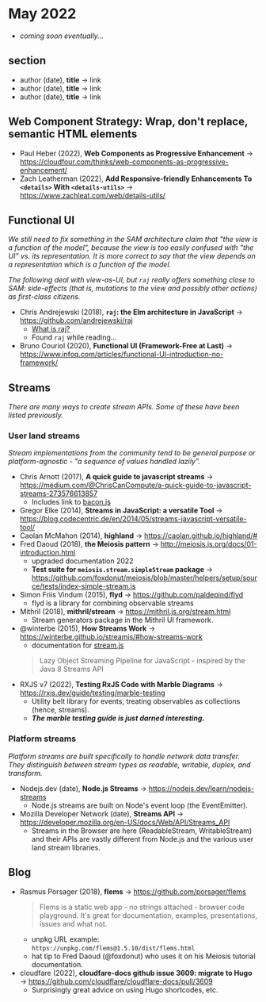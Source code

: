 # May 2022

+ *coming soon eventually...*

## section
+ author (date), **title** &#8594; link
+ author (date), **title** &#8594; link
+ author (date), **title** &#8594; link


## Web Component Strategy: Wrap, don't replace, semantic HTML elements

+ Paul Heber (2022), **Web Components as Progressive Enhancement** &#8594; https://cloudfour.com/thinks/web-components-as-progressive-enhancement/
+ Zach Leatherman (2022), **Add Responsive-friendly Enhancements To `<details>` With `<details-utils>`** &#8594; https://www.zachleat.com/web/details-utils/


## Functional UI

*We still need to fix something in the SAM architecture claim that "the view is a function of the model", because the view is too easily confused with "the UI" vs. its representation. It is more correct to say that the view depends on a representation which is a function of the model.*

*The following deal with view-as-UI, but `raj` really offers something close to SAM: side-effects (that is, mutations to the view and possibly other actions) as first-class citizens.*

+ Chris Andrejewski (2018), **`raj`: the Elm architecture in JavaScript** &#8594; https://github.com/andrejewski/raj
  + [What is raj?](https://jew.ski/what-is-raj/)
  + Found `raj` while reading...
+ Bruno Couriol (2020), **Functional UI (Framework-Free at Last)** &#8594; https://www.infoq.com/articles/functional-UI-introduction-no-framework/


## Streams

*There are many ways to create stream APIs. Some of these have been listed previously.*

### User land streams

*Stream implementations from the community tend to be general purpose or platform-agnostic - "a sequence of values handled lazily".*

+ Chris Arnott (2017), **A quick guide to javascript streams** &#8594; https://medium.com/@ChrisCanCompute/a-quick-guide-to-javascript-streams-273576613857
  + Includes link to [bacon.js](https://baconjs.github.io/)
+ Gregor Elke (2014), **Streams in JavaScript: a versatile Tool** &#8594; https://blog.codecentric.de/en/2014/05/streams-javascript-versatile-tool/
+ Caolan McMahon (2014), **highland** &#8594; https://caolan.github.io/highland/#
+ Fred Daoud (2018), **the Meiosis pattern** &#8594; http://meiosis.js.org/docs/01-introduction.html
  - upgraded documentation 2022
  - **Test suite for `meiosis.stream.simpleStream` package** &#8594; https://github.com/foxdonut/meiosis/blob/master/helpers/setup/source/tests/index-simple-stream.js
+ Simon Friis Vindum (2015), **flyd** &#8594; https://github.com/paldepind/flyd
  + flyd is a library for combining observable streams
+ Mithril (2018), **mithril/stream** &#8594; https://mithril.js.org/stream.html
  + Stream generators package in the Mithril UI framework.
+ @winterbe (2015),  **How Streams Work** &#8594; https://winterbe.github.io/streamjs/#how-streams-work
  + documentation for [stream.js](https://github.com/winterbe/streamjs)
  > Lazy Object Streaming Pipeline for JavaScript - inspired by the Java 8 Streams API
+ RXJS v7 (2022), **Testing RxJS Code with Marble Diagrams** &#8594; https://rxjs.dev/guide/testing/marble-testing
  + Utility belt library for events, treating observables as collections (hence, streams).
  + *__The marble testing guide is just darned interesting.__*

### Platform streams

*Platform streams are built specifically to handle network data transfer. They distinguish between stream types as readable, writable, duplex, and transform.*

+ Nodejs.dev (date), **Node.js Streams** &#8594; https://nodejs.dev/learn/nodejs-streams
  + Node.js streams are built on Node's event loop (the EventEmitter).
+ Mozilla Developer Network (date), **Streams API** &#8594; https://developer.mozilla.org/en-US/docs/Web/API/Streams_API
  + Streams in the Browser are here (ReadableStream, WritableStream) and their APIs are vastly different from Node.js and the various user land stream libraries.


## Blog

+ Rasmus Porsager (2018), **flems** &#8594; https://github.com/porsager/flems
  > Flems is a static web app - no strings attached - browser code playground. It's great for documentation, examples, presentations, issues and what not.
  - unpkg URL example: `https://unpkg.com/flems@1.5.10/dist/flems.html`
  - hat tip to Fred Daoud (@foxdonut) who uses it on his Meiosis tutorial documentation.
+ cloudfare (2022), **cloudfare-docs github issue 3609: migrate to Hugo** &#8594; https://github.com/cloudflare/cloudflare-docs/pull/3609
  + Surprisingly great advice on using Hugo shortcodes, etc.

